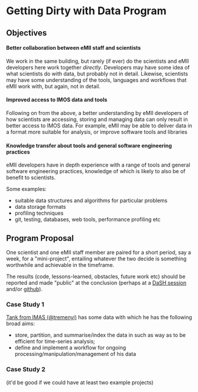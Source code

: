 
# Getting Dirty with Data Program

## Objectives

#### Better collaboration between eMII staff and scientists
We work in the same building, but rarely (if ever) do the scientists and eMII developers here work together *directly*.  Developers may have some idea of what scientists do with data, but probably not in detail.  Likewise, scientists may have some understanding of the tools, languages and workflows that eMII work with, but again, not in detail.

#### Improved access to IMOS data and tools
Following on from the above, a better understanding by eMII developers of how scientists are accessing, storing and managing data can only result in better access to IMOS data.  For example, eMII may be able to deliver data in a format more suitable for analysis, or improve software tools and libraries 

#### Knowledge transfer about tools and general software engineering practices
eMII developers have in depth experience with a range of tools and general software engineering practices, knowledge of which is likely to also be of benefit to scientists.  

Some examples:

* suitable data structures and algorithms for particular problems
* data storage formats
* profiling techniques
* git, testing, databases, web tools, performance profiling etc

## Program Proposal

One scientist and one eMII staff member are paired for a short period, say a week, for a "mini-project", entailing whatever the two decide is something worthwhile and achievable in the timeframe.  

The results (code, lessons-learned, obstacles, future work etc) should be reported and made "public" at the conclusion (perhaps at a [DaSH session](https://www.facebook.com/datasciencehobart) and/or  [github](github.com)).


### Case Study 1

[Tank from IMAS (@tremenyi)](http://www.imas.utas.edu.au/people/profiles/postgraduate/r/tomas-remenyi) has some data with which he has the following broad aims:

* store, partition, and summarise/index the data in such as way as to be efficient for time-series analysis;
* define and implement a workflow for ongoing processing/manipulation/management of his data

### Case Study 2
(it'd be good if we could have at least two example projects)

